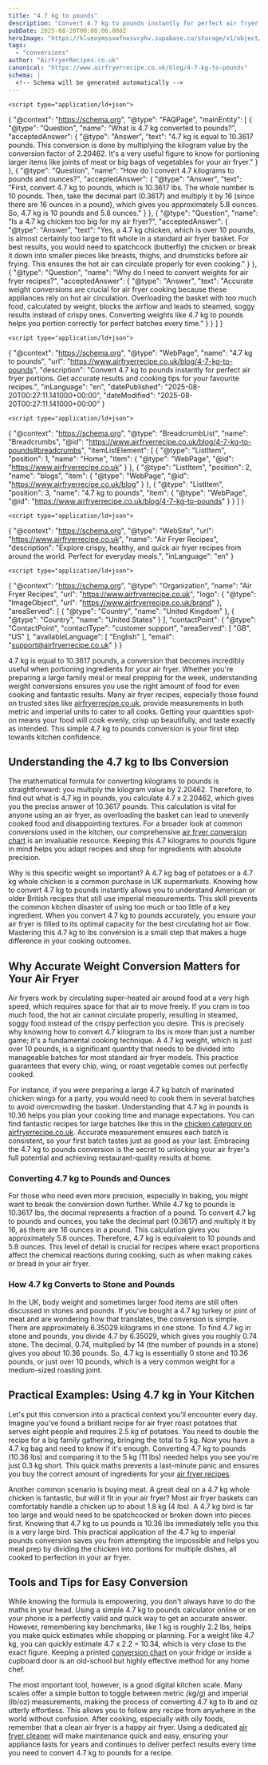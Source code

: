 ```yaml
---
title: "4.7 kg to pounds"
description: "Convert 4.7 kg to pounds instantly for perfect air fryer portions. Get accurate results and cooking tips for your favourite recipes."
pubDate: 2025-08-20T00:00:00.000Z
heroImage: "https://klueoymssxwfnxsvcyhv.supabase.co/storage/v1/object/public/Shmucket/4-7-kg-to-pounds.webp"
tags:
  - "conversions"
author: "AirFryerRecipes.co.uk"
canonical: "https://www.airfryerrecipe.co.uk/blog/4-7-kg-to-pounds"
schema: |
  <!-- Schema will be generated automatically -->
---
```

<script type="application/ld+json">
{
    "@context": "https://schema.org",
    "@type": "BlogPosting",
    "url": "https://www.airfryerrecipe.co.uk/blog/4-7-kg-to-pounds",
    "mainEntityOfPage": {
        "@type": "WebPage",
        "@id": "https://www.airfryerrecipe.co.uk/blog/4-7-kg-to-pounds"
    },
    "headline": "Quick 4.7 kg to Pounds Conversion for Air Fryer Cooking",
    "description": "Convert 4.7 kg to pounds instantly for perfect air fryer portions. Get accurate results and cooking tips for your favourite recipes.",
    "author": {
        "@type": "Person",
        "name": "AirFryerRecipes.co.uk",
        "url": "https://www.airfryerrecipe.co.uk/about",
        "image": {
            "@type": "ImageObject",
            "url": "https://klueoymssxwfnxsvcyhv.supabase.co/storage/v1/object/public/Shmucket/Me.jpg"
        }
    },
    "publisher": {
        "@type": "Organization",
        "name": "Air Fryer Recipe",
        "logo": {
            "@type": "ImageObject",
            "url": "https://cdn.prod.website-files.com/68224a465dfe9a7ab4f57570/6844191451a8b2f1e37e63cc_Untitled%20design%20-%202025-06-05T205644.948%20(1).png"
        }
    },
    "datePublished": "2025-08-20T00:27:11.141Z",
    "dateModified": "2025-08-20T00:27:11.141Z",
    "image": {
        "@type": "ImageObject",
        "url": "https://klueoymssxwfnxsvcyhv.supabase.co/storage/v1/object/public/Shmucket/4-7-kg-to-pounds.webp"
    },
    "about": {
        "@type": "Thing",
        "name": "Conversions"
    },
    "articleSection": "Conversions",
    "inLanguage": "en-GB"
}
</script>

    <script type="application/ld+json">
{
    "@context": "https://schema.org",
    "@type": "FAQPage",
    "mainEntity": [
        {
            "@type": "Question",
            "name": "What is 4.7 kg converted to pounds?",
            "acceptedAnswer": {
                "@type": "Answer",
                "text": "4.7 kg is equal to 10.3617 pounds. This conversion is done by multiplying the kilogram value by the conversion factor of 2.20462. It's a very useful figure to know for portioning larger items like joints of meat or big bags of vegetables for your air fryer."
            }
        },
        {
            "@type": "Question",
            "name": "How do I convert 4.7 kilograms to pounds and ounces?",
            "acceptedAnswer": {
                "@type": "Answer",
                "text": "First, convert 4.7 kg to pounds, which is 10.3617 lbs. The whole number is 10 pounds. Then, take the decimal part (0.3617) and multiply it by 16 (since there are 16 ounces in a pound), which gives you approximately 5.8 ounces. So, 4.7 kg is 10 pounds and 5.8 ounces."
            }
        },
        {
            "@type": "Question",
            "name": "Is a 4.7 kg chicken too big for my air fryer?",
            "acceptedAnswer": {
                "@type": "Answer",
                "text": "Yes, a 4.7 kg chicken, which is over 10 pounds, is almost certainly too large to fit whole in a standard air fryer basket. For best results, you would need to spatchcock (butterfly) the chicken or break it down into smaller pieces like breasts, thighs, and drumsticks before air frying. This ensures the hot air can circulate properly for even cooking."
            }
        },
        {
            "@type": "Question",
            "name": "Why do I need to convert weights for air fryer recipes?",
            "acceptedAnswer": {
                "@type": "Answer",
                "text": "Accurate weight conversions are crucial for air fryer cooking because these appliances rely on hot air circulation. Overloading the basket with too much food, calculated by weight, blocks the airflow and leads to steamed, soggy results instead of crispy ones. Converting weights like 4.7 kg to pounds helps you portion correctly for perfect batches every time."
            }
        }
    ]
}
</script>

    <script type="application/ld+json">
{
    "@context": "https://schema.org",
    "@type": "WebPage",
    "name": "4.7 kg to pounds",
    "url": "https://www.airfryerrecipe.co.uk/blog/4-7-kg-to-pounds",
    "description": "Convert 4.7 kg to pounds instantly for perfect air fryer portions. Get accurate results and cooking tips for your favourite recipes.",
    "inLanguage": "en",
    "datePublished": "2025-08-20T00:27:11.141000+00:00",
    "dateModified": "2025-08-20T00:27:11.141000+00:00"
}
</script>

    <script type="application/ld+json">
{
    "@context": "https://schema.org",
    "@type": "BreadcrumbList",
    "name": "Breadcrumbs",
    "@id": "https://www.airfryerrecipe.co.uk/blog/4-7-kg-to-pounds#breadcrumbs",
    "itemListElement": [
        {
            "@type": "ListItem",
            "position": 1,
            "name": "Home",
            "item": {
                "@type": "WebPage",
                "@id": "https://www.airfryerrecipe.co.uk"
            }
        },
        {
            "@type": "ListItem",
            "position": 2,
            "name": "blogs",
            "item": {
                "@type": "WebPage",
                "@id": "https://www.airfryerrecipe.co.uk/blog"
            }
        },
        {
            "@type": "ListItem",
            "position": 3,
            "name": "4.7 kg to pounds",
            "item": {
                "@type": "WebPage",
                "@id": "https://www.airfryerrecipe.co.uk/blog/4-7-kg-to-pounds"
            }
        }
    ]
}
</script>

    <script type="application/ld+json">
{
    "@context": "https://schema.org",
    "@type": "WebSite",
    "url": "https://www.airfryerrecipe.co.uk",
    "name": "Air Fryer Recipes",
    "description": "Explore crispy, healthy, and quick air fryer recipes from around the world. Perfect for everyday meals.",
    "inLanguage": "en"
}
</script>

    <script type="application/ld+json">
{
    "@context": "https://schema.org",
    "@type": "Organization",
    "name": "Air Fryer Recipes",
    "url": "https://www.airfryerrecipe.co.uk",
    "logo": {
        "@type": "ImageObject",
        "url": "https://www.airfryerrecipe.co.uk/brand"
    },
    "areaServed": [
        {
            "@type": "Country",
            "name": "United Kingdom"
        },
        {
            "@type": "Country",
            "name": "United States"
        }
    ],
    "contactPoint": {
        "@type": "ContactPoint",
        "contactType": "customer support",
        "areaServed": [
            "GB",
            "US"
        ],
        "availableLanguage": [
            "English"
        ],
        "email": "support@airfryerrecipe.co.uk"
    }
}
</script>

<p>4.7 kg is equal to 10.3617 pounds, a conversion that becomes incredibly useful when portioning ingredients for your air fryer. Whether you're preparing a large family meal or meal prepping for the week, understanding weight conversions ensures you use the right amount of food for even cooking and fantastic results. Many air fryer recipes, especially those found on trusted sites like <a href=https://www.airfryerrecipe.co.uk/>airfryerrecipe.co.uk</a>, provide measurements in both metric and imperial units to cater to all cooks. Getting your quantities spot-on means your food will cook evenly, crisp up beautifully, and taste exactly as intended. This simple 4.7 kg to pounds conversion is your first step towards kitchen confidence.</p>

<h2>Understanding the 4.7 kg to lbs Conversion</h2>
<p>The mathematical formula for converting kilograms to pounds is straightforward: you multiply the kilogram value by 2.20462. Therefore, to find out what is 4.7 kg in pounds, you calculate 4.7 x 2.20462, which gives you the precise answer of 10.3617 pounds. This calculation is vital for anyone using an air fryer, as overloading the basket can lead to unevenly cooked food and disappointing textures. For a broader look at common conversions used in the kitchen, our comprehensive <a href=https://www.airfryerrecipe.co.uk/air-fryer-conversion-chart>air fryer conversion chart</a> is an invaluable resource. Keeping this 4.7 kilograms to pounds figure in mind helps you adapt recipes and shop for ingredients with absolute precision.</p>
<p>Why is this specific weight so important? A 4.7 kg bag of potatoes or a 4.7 kg whole chicken is a common purchase in UK supermarkets. Knowing how to convert 4.7 kg to pounds instantly allows you to understand American or older British recipes that still use imperial measurements. This skill prevents the common kitchen disaster of using too much or too little of a key ingredient. When you convert 4.7 kg to pounds accurately, you ensure your air fryer is filled to its optimal capacity for the best circulating hot air flow. Mastering this 4.7 kg to lbs conversion is a small step that makes a huge difference in your cooking outcomes.</p>

<h2>Why Accurate Weight Conversion Matters for Your Air Fryer</h2>
<p>Air fryers work by circulating super-heated air around food at a very high speed, which requires space for that air to move freely. If you cram in too much food, the hot air cannot circulate properly, resulting in steamed, soggy food instead of the crispy perfection you desire. This is precisely why knowing how to convert 4.7 kilogram to lbs is more than just a number game; it's a fundamental cooking technique. A 4.7 kg weight, which is just over 10 pounds, is a significant quantity that needs to be divided into manageable batches for most standard air fryer models. This practice guarantees that every chip, wing, or roast vegetable comes out perfectly cooked.</p>
<p>For instance, if you were preparing a large 4.7 kg batch of marinated chicken wings for a party, you would need to cook them in several batches to avoid overcrowding the basket. Understanding that 4.7 kg in pounds is 10.36 helps you plan your cooking time and manage expectations. You can find fantastic recipes for large batches like this in the <a href=https://www.airfryerrecipe.co.uk/recipe-category/chicken>chicken category on airfryerrecipe.co.uk</a>. Accurate measurement ensures each batch is consistent, so your first batch tastes just as good as your last. Embracing the 4.7 kg to pounds conversion is the secret to unlocking your air fryer's full potential and achieving restaurant-quality results at home.</p>

<h3>Converting 4.7 kg to Pounds and Ounces</h3>
<p>For those who need even more precision, especially in baking, you might want to break the conversion down further. While 4.7 kg to pounds is 10.3617 lbs, the decimal represents a fraction of a pound. To convert 4.7 kg to pounds and ounces, you take the decimal part (0.3617) and multiply it by 16, as there are 16 ounces in a pound. This calculation gives you approximately 5.8 ounces. Therefore, 4.7 kg is equivalent to 10 pounds and 5.8 ounces. This level of detail is crucial for recipes where exact proportions affect the chemical reactions during cooking, such as when making cakes or bread in your air fryer.</p>

<h3>How 4.7 kg Converts to Stone and Pounds</h3>
<p>In the UK, body weight and sometimes larger food items are still often discussed in stones and pounds. If you've bought a 4.7 kg turkey or joint of meat and are wondering how that translates, the conversion is simple. There are approximately 6.35029 kilograms in one stone. To find 4.7 kg in stone and pounds, you divide 4.7 by 6.35029, which gives you roughly 0.74 stone. The decimal, 0.74, multiplied by 14 (the number of pounds in a stone) gives you about 10.36 pounds. So, 4.7 kg is essentially 0 stone and 10.36 pounds, or just over 10 pounds, which is a very common weight for a medium-sized roasting joint.</p>

<h2>Practical Examples: Using 4.7 kg in Your Kitchen</h2>
<p>Let's put this conversion into a practical context you'll encounter every day. Imagine you’ve found a brilliant recipe for air fryer roast potatoes that serves eight people and requires 2.5 kg of potatoes. You need to double the recipe for a big family gathering, bringing the total to 5 kg. Now you have a 4.7 kg bag and need to know if it's enough. Converting 4.7 kg to pounds (10.36 lbs) and comparing it to the 5 kg (11 lbs) needed helps you see you're just 0.3 kg short. This quick maths prevents a last-minute panic and ensures you buy the correct amount of ingredients for your <a href=https://www.airfryerrecipe.co.uk/recipes>air fryer recipes</a>.</p>
<p>Another common scenario is buying meat. A great deal on a 4.7 kg whole chicken is fantastic, but will it fit in your air fryer? Most air fryer baskets can comfortably handle a chicken up to about 1.8 kg (4 lbs). A 4.7 kg bird is far too large and would need to be spatchcocked or broken down into pieces first. Knowing that 4.7 kg to us pounds is 10.36 lbs immediately tells you this is a very large bird. This practical application of the 4.7 kg to imperial pounds conversion saves you from attempting the impossible and helps you meal prep by dividing the chicken into portions for multiple dishes, all cooked to perfection in your air fryer.</p>

<h2>Tools and Tips for Easy Conversion</h2>
<p>While knowing the formula is empowering, you don't always have to do the maths in your head. Using a simple 4.7 kg to pounds calculator online or on your phone is a perfectly valid and quick way to get an accurate answer. However, remembering key benchmarks, like 1 kg is roughly 2.2 lbs, helps you make quick estimates while shopping or planning. For a weight like 4.7 kg, you can quickly estimate 4.7 x 2.2 = 10.34, which is very close to the exact figure. Keeping a printed <a href=https://www.airfryerrecipe.co.uk/air-fryer-conversion-chart>conversion chart</a> on your fridge or inside a cupboard door is an old-school but highly effective method for any home chef.</p>
<p>The most important tool, however, is a good digital kitchen scale. Many scales offer a simple button to toggle between metric (kg/g) and imperial (lb/oz) measurements, making the process of converting 4.7 kg to lb and oz utterly effortless. This allows you to follow any recipe from anywhere in the world without confusion. After cooking, especially with oily foods, remember that a clean air fryer is a happy air fryer. Using a dedicated <a href=https://www.airfryerrecipe.co.uk/air-fryer-cleaner>air fryer cleaner</a> will make maintenance quick and easy, ensuring your appliance lasts for years and continues to deliver perfect results every time you need to convert 4.7 kg to pounds for a recipe.</p>
